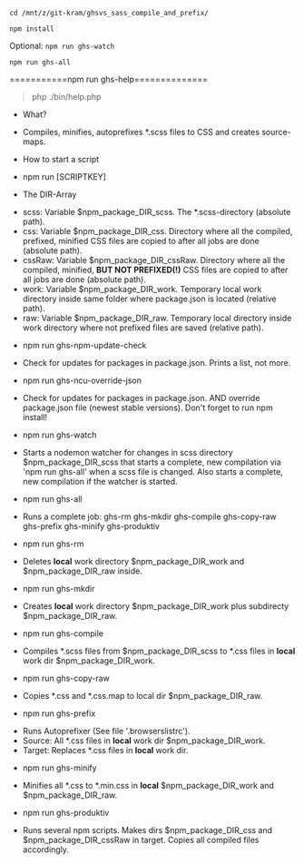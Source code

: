 `cd /mnt/z/git-kram/ghsvs_sass_compile_and_prefix/`

`npm install`

Optional: `npm run ghs-watch`

`npm run ghs-all`

===========npm run ghs-help==============
> php ./bin/help.php

* What?
- Compiles, minifies, autoprefixes *.scss files to CSS and creates source-maps.

* How to start a script
- npm run [SCRIPTKEY]

* The DIR-Array
- scss: Variable $npm_package_DIR_scss. The *.scss-directory (absolute path).
- css: Variable $npm_package_DIR_css. Directory where all the compiled, prefixed, minified CSS files are copied to after all jobs are done (absolute path).
- cssRaw: Variable $npm_package_DIR_cssRaw. Directory where all the compiled, minified, **BUT NOT PREFIXED(!)** CSS files are copied to after all jobs are done (absolute path).
- work: Variable $npm_package_DIR_work. Temporary local work directory inside same folder where package.json is located (relative path).
- raw: Variable $npm_package_DIR_raw. Temporary local directory inside work directory where not prefixed files are saved (relative path).

* npm run ghs-npm-update-check
- Check for updates for packages in package.json. Prints a list, not more.

* npm run ghs-ncu-override-json
- Check for updates for packages in package.json. AND override package.json file (newest stable versions). Don't forget to run npm install!

* npm run ghs-watch
- Starts a nodemon watcher for changes in scss directory $npm_package_DIR_scss that starts a complete, new compilation via 'npm run ghs-all' when a scss file is changed. Also starts a complete, new compilation if the watcher is started.

* npm run ghs-all
- Runs a complete job: ghs-rm ghs-mkdir ghs-compile ghs-copy-raw ghs-prefix ghs-minify ghs-produktiv

* npm run ghs-rm
- Deletes **local** work directory $npm_package_DIR_work and $npm_package_DIR_raw inside.

* npm run ghs-mkdir
- Creates **local** work directory $npm_package_DIR_work plus subdirecty $npm_package_DIR_raw.

* npm run ghs-compile
- Compiles *.scss files from $npm_package_DIR_scss to *.css files in **local** work dir $npm_package_DIR_work.

* npm run ghs-copy-raw
- Copies *.css and *.css.map to local dir $npm_package_DIR_raw.

* npm run ghs-prefix
- Runs Autoprefixer (See file '.browserslistrc'). 
- Source: All *.css files in **local** work dir $npm_package_DIR_work. 
- Target: Replaces *.css files in **local** work dir.

* npm run ghs-minify
- Minifies all *.css to *.min.css in **local** $npm_package_DIR_work and $npm_package_DIR_raw.

* npm run ghs-produktiv
- Runs several npm scripts. Makes dirs $npm_package_DIR_css and $npm_package_DIR_cssRaw in target. Copies all compiled files accordingly.

